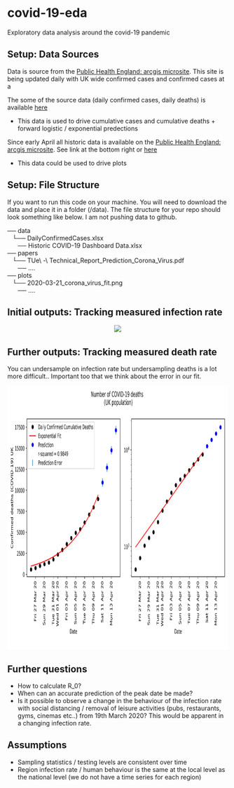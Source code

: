 # covid-19-eda
Exploratory data analysis around the covid-19 pandemic 

## Setup: Data Sources

Data is source from the [Public Health England: arcgis microsite](https://www.arcgis.com/apps/opsdashboard/index.html#/f94c3c90da5b4e9f9a0b19484dd4bb14). This site is being updated daily with UK wide confirmed cases and confirmed cases at a 

The some of the source data (daily confirmed cases, daily deaths) is available [here](https://www.arcgis.com/home/item.html?id=e5fd11150d274bebaaf8fe2a7a2bda11)
* This data is used to drive cumulative cases and cumulative deaths + forward logistic / exponential predections

Since early April all historic data is available on the [Public Health England: arcgis microsite](https://www.arcgis.com/apps/opsdashboard/index.html#/f94c3c90da5b4e9f9a0b19484dd4bb14). See link at the bottom right or [here](https://fingertips.phe.org.uk/documents/Historic%20COVID-19%20Dashboard%20Data.xlsx)
* This data could be used to drive plots 

## Setup: File Structure 

If you want to run this code on your machine. You will need to download the data and place it in a folder (/data). The file structure for your repo should look something like below. I am not pushing data to github. 

── data  
   └── DailyConfirmedCases.xlsx  
      ── Historic COVID-19 Dashboard Data.xlsx   
── papers  
   └── TUe\ -\ Technical_Report_Prediction_Corona_Virus.pdf  
      ──  ....  
── plots  
   └── 2020-03-21_corona_virus_fit.png   
       ──  ....  


## Initial outputs: Tracking measured infection rate

<center>
<img src="https://github.com/jdzool/covid-19-eda/blob/master/plots/2020-04-10_corona_virus_fit" height="600">
</center>

## Further outputs: Tracking measured death rate 
You can undersample on infection rate but undersampling deaths is a lot more difficult.. Important too that we think about the error in our fit. 

<center>
<img src="https://github.com/jdzool/covid-19-eda/blob/master/plots/2020-04-10_corona_virus_fit_deaths.png" height="600">
</center>


## Further questions  

* How to calculate R_0?  
* When can an accurate prediction of the peak date be made? 
* Is it possible to observe a change in the behaviour of the infection rate with social distancing / removal of leisure activities (pubs, restaurants, gyms, cinemas etc..) from 19th March 2020? This would be apparent in a changing infection rate. 

## Assumptions
* Sampling statistics / testing levels are consistent over time
* Region infection rate / human behaviour is the same at the local level as the national level (we do not have a time series for each region)